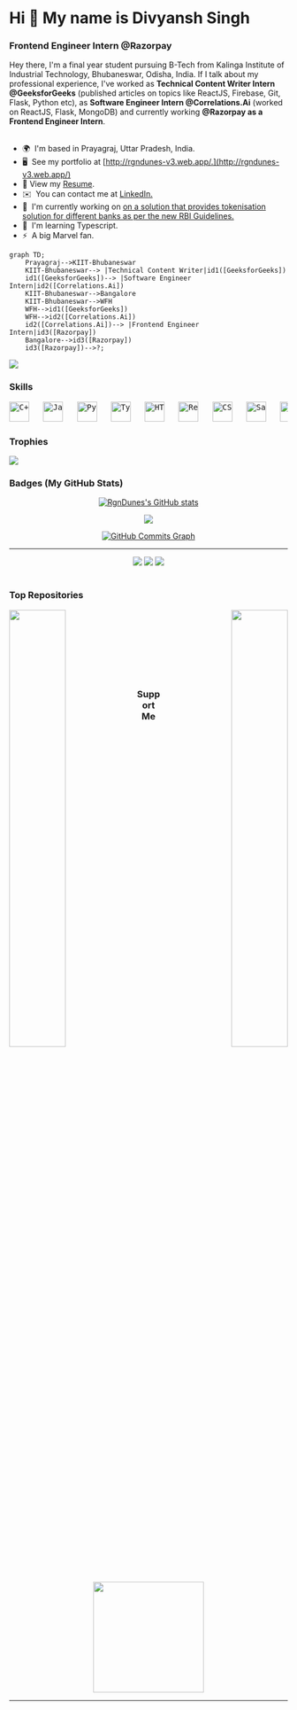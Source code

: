 # Hi 👋 My name is Divyansh Singh

### Frontend Engineer Intern @Razorpay

Hey there, I'm a final year student pursuing B-Tech from Kalinga Institute of Industrial Technology, Bhubaneswar, Odisha, India. If I talk about my professional experience, I've worked as <b>Technical Content Writer Intern @GeeksforGeeks</b> (published articles on topics like ReactJS, Firebase, Git, Flask, Python etc), as <b>Software Engineer Intern @Correlations.Ai</b> (worked on ReactJS, Flask, MongoDB) and currently working <b>@Razorpay as a Frontend Engineer Intern</b>.<br/><br/>


- 🌍  I'm based in Prayagraj, Uttar Pradesh, India.
- 🖥️  See my portfolio at [http://rgndunes-v3.web.app/.](http://rgndunes-v3.web.app/)
- 📄  View my [Resume](./Resume.pdf).
- ✉️  You can contact me at [LinkedIn.](https://www.linkedin.com/in/rgndunes)
- 🚀  I'm currently working on [on a solution that provides tokenisation solution for different banks as per the new RBI Guidelines.](http://rbi.org.in/Scripts/NotificationUser.aspx?Id=12159&Mode=0)
- 🧠  I'm learning Typescript.
- ⚡  A big Marvel fan.

```mermaid
graph TD;
    Prayagraj-->KIIT-Bhubaneswar
    KIIT-Bhubaneswar--> |Technical Content Writer|id1([GeeksforGeeks])
    id1([GeeksforGeeks])--> |Software Engineer Intern|id2([Correlations.Ai])
    KIIT-Bhubaneswar-->Bangalore
    KIIT-Bhubaneswar-->WFH
    WFH-->id1([GeeksforGeeks])
    WFH-->id2([Correlations.Ai])
    id2([Correlations.Ai])--> |Frontend Engineer Intern|id3([Razorpay])
    Bangalore-->id3([Razorpay])
    id3([Razorpay])-->?;
```

<a href="https://www.github.com/RgnDunes" target="_blank" rel="noreferrer"><img
src="https://img.shields.io/github/followers/RgnDunes?logo=github&style=for-the-badge&color=0891b2&labelColor=1c1917" /></a>

### Skills

<p align="left">
<pre>
<a href="https://docs.microsoft.com/en-us/cpp/?view=msvc-170" target="_blank" rel="noreferrer"><img src="https://raw.githubusercontent.com/danielcranney/readme-generator/main/public/icons/skills/cplusplus-colored.svg" width="36" height="36" alt="C++" /></a>   <a href="https://developer.mozilla.org/en-US/docs/Web/JavaScript" target="_blank" rel="noreferrer"><img src="https://raw.githubusercontent.com/danielcranney/readme-generator/main/public/icons/skills/javascript-colored.svg" width="36" height="36" alt="Javascript" /></a>   <a href="https://www.python.org/" target="_blank" rel="noreferrer"><img src="https://raw.githubusercontent.com/danielcranney/readme-generator/main/public/icons/skills/python-colored.svg" width="36" height="36" alt="Python" /></a>   <a href="https://www.typescriptlang.org/" target="_blank" rel="noreferrer"><img src="https://raw.githubusercontent.com/danielcranney/readme-generator/main/public/icons/skills/typescript-colored.svg" width="36" height="36" alt="Typescript" /></a>   <a href="https://developer.mozilla.org/en-US/docs/Glossary/HTML5" target="_blank" rel="noreferrer"><img src="https://raw.githubusercontent.com/danielcranney/readme-generator/main/public/icons/skills/html5-colored.svg" width="36" height="36" alt="HTML5" /></a>   <a href="https://reactjs.org/" target="_blank" rel="noreferrer"><img src="https://raw.githubusercontent.com/danielcranney/readme-generator/main/public/icons/skills/react-colored.svg" width="36" height="36" alt="React" /></a>   <a href="https://www.w3.org/TR/CSS/#css" target="_blank" rel="noreferrer"><img src="https://raw.githubusercontent.com/danielcranney/readme-generator/main/public/icons/skills/css3-colored.svg" width="36" height="36" alt="CSS3" /></a>   <a href="https://sass-lang.com/" target="_blank" rel="noreferrer"><img src="https://raw.githubusercontent.com/danielcranney/readme-generator/main/public/icons/skills/sass-colored.svg" width="36" height="36" alt="Sass" /></a>   <a href="https://getbootstrap.com/" target="_blank" rel="noreferrer"><img src="https://raw.githubusercontent.com/danielcranney/readme-generator/main/public/icons/skills/bootstrap-colored.svg" width="36" height="36" alt="Bootstrap" /></a>   <a href="https://mui.com/" target="_blank" rel="noreferrer"><img src="https://raw.githubusercontent.com/danielcranney/readme-generator/main/public/icons/skills/materialui-colored.svg" width="36" height="36" alt="Material UI" /></a>   <a href="https://redux.js.org/" target="_blank" rel="noreferrer"><img src="https://raw.githubusercontent.com/danielcranney/readme-generator/main/public/icons/skills/redux-colored.svg" width="36" height="36" alt="Redux" /></a>   <a href="https://firebase.google.com/" target="_blank" rel="noreferrer"><img src="https://raw.githubusercontent.com/danielcranney/readme-generator/main/public/icons/skills/firebase-colored.svg" width="36" height="36" alt="Firebase" /></a>   <a href="https://www.heroku.com/" target="_blank" rel="noreferrer"><img src="https://raw.githubusercontent.com/danielcranney/readme-generator/main/public/icons/skills/heroku-colored.svg" width="36" height="36" alt="Heroku" /></a>   <a href="https://flask.palletsprojects.com/en/2.0.x/" target="_blank" rel="noreferrer"><img src="https://raw.githubusercontent.com/danielcranney/readme-generator/main/public/icons/skills/flask-colored.svg" width="36" height="36" alt="Flask" /></a>
</pre>
</p>


### Trophies

<img src="https://github-profile-trophy.vercel.app/?username=rgndunes"/>


### Badges (My GitHub Stats)

<div align="center">
<a href="http://www.github.com/RgnDunes"><img src="https://github-readme-stats.vercel.app/api?username=RgnDunes&show_icons=true&hide=&count_private=true&title_color=ef4444&text_color=ffffff&icon_color=f97316&bg_color=27272a&hide_border=true&show_icons=true" alt="RgnDunes's GitHub stats" /></a>

<a href="http://www.github.com/RgnDunes"><img src="https://github-readme-streak-stats.herokuapp.com/?user=RgnDunes&stroke=ffffff&background=27272a&ring=ef4444&fire=ef4444&currStreakNum=ffffff&currStreakLabel=ef4444&sideNums=ffffff&sideLabels=ffffff&dates=ffffff&hide_border=true" /></a>

<a href="http://www.github.com/RgnDunes"><img src="https://activity-graph.herokuapp.com/graph?username=RgnDunes&bg_color=27272a&color=ffffff&line=f97316&point=ffffff&area_color=27272a&area=true&hide_border=true&custom_title=GitHub%20Commits%20Graph" alt="GitHub Commits Graph" /></a>

<hr/>

<img src="https://github-profile-summary-cards.vercel.app/api/cards/profile-details?username=RgnDunes&theme=monokai" />

<img src="https://github-profile-summary-cards.vercel.app/api/cards/repos-per-language?username=RgnDunes&theme=monokai"/>

<img src="https://github-profile-summary-cards.vercel.app/api/cards/most-commit-language?username=RgnDunes&theme=monokai"/>
</div>

<br />

### Top Repositories

<div width="100%" align="center"><a href="https://github.com/RgnDunes/CovidCare-Commodity-Distribution-and-Billing-System-CoVID-19" align="left"><img align="left" width="45%" src="https://github-readme-stats.vercel.app/api/pin/?username=RgnDunes&repo=CovidCare-Commodity-Distribution-and-Billing-System-CoVID-19&title_color=0891b2&text_color=ffffff&icon_color=0891b2&bg_color=1c1917&hide_border=true&locale=en" /></a><a href="https://github.com/RgnDunes/Portfolio-v3" align="right"><img align="right" width="45%" src="https://github-readme-stats.vercel.app/api/pin/?username=RgnDunes&repo=Portfolio-v3&title_color=0891b2&text_color=ffffff&icon_color=0891b2&bg_color=1c1917&hide_border=true&locale=en" /></a></div><br /><br /><br /><br /><br /><br />

<br/>
<div align="center">
<h3> Support Me</h3>
<a href="https://www.buymeacoffee.com/rgndunes"><img src="https://cdn.buymeacoffee.com/buttons/v2/default-yellow.png" width="200" /></a>
</div>


---
